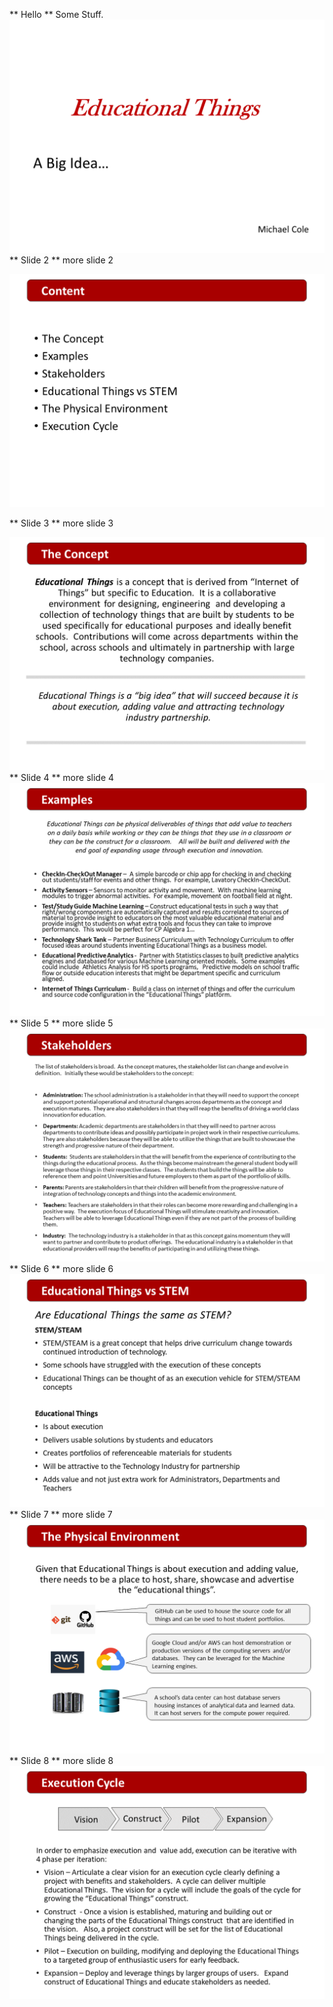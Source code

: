 ** Hello **
Some Stuff.
![](images/Slide1.png)
** Slide 2 **
more slide 2

 ![](images/Slide2.png)

** Slide 3 **
more slide 3

 ![](images/Slide3.png)
** Slide 4 **
more slide 4
 ![](images/Slide4.png)
** Slide 5 **
more slide 5
 ![](images/Slide5.png)
** Slide 6 **
more slide 6
 ![](images/Slide6.png)
** Slide 7 **
more slide 7
 ![](images/Slide7.png)
** Slide 8 **
more slide 8
 ![](images/Slide8.png)
 
 